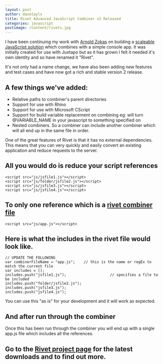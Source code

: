```yaml
---
layout: post
author: davetayls
title: Rivet Advanced JavaScript Combiner v2 Released
categories: javascript
postimage: /content/rivets.jpg
---
```


I have been continuing my work with [Arnold Zokas](http://twitter.com/arnoldzokas) on building a [scaleable JavaScript solution](https://github.com/davetayls/rivet) which combines with a simple console app. It was initially created for use with Juxtapo but as it has grown I felt it needed it's own identity and so have renamed it "Rivet".

It's not only had a name change, we have also been adding new features and test cases and have now got a rich and stable version 2 release.

## A few things we've added:

*	Relative paths to combiner's parent directories
*	Support for use with Rhino
*	Support for use with Microsoft CScript
*	Support for build variable replacement on combining
	eg: will turn @VARIABLE_NAME in your javascript to something specified on 
*	Nested combiners. So a combiner can include another combiner which will all end up in the same file in order.

One of the great features of Rivet is that it has no external dependencies. This means that you can very quickly and easily convert an existing application and reduce requests to the server. 

## All you would do is reduce your script references

	<script src="js/jsfile1.js"></script>
	<script src="js/folder/jsfile2.js"></script>
	<script src="js/jsfile3.js"></script>
	<script src="js/jsfile4.js"></script>

## To only one reference which is a [rivet combiner file](https://github.com/davetayls/rivet/raw/master/example-rivet.js)

	<script src="js/app.js"></script>

## Here is what the includes in the rivet file would look like.
	
	// UPDATE THE FOLLOWING
	var combinerFileName = "app.js"; 	// this is the name or regEx to match the current file
	var includes = [];							
	includes.push("jsfile1.js");					// specifies a file to be included
	includes.push("folder/jsfile2.js");
	includes.push("jsfile3.js");
	includes.push("jsfile4.js");

You can use this "as is" for your development and it will work as expected.

## And after run through the combiner

Once this has been run through the combiner you will end up with a single app.js file which includes all the references.

## Go to the [Rivet project page](https://github.com/davetayls/rivet) for the latest downloads and to find out more.